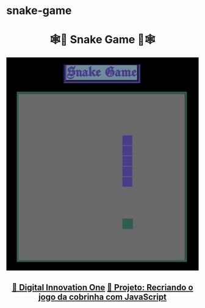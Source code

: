 # snake-game
<h1 align="center">🕸🐍 Snake Game 🐍🕸</h1>
  <img alt="Snake Game" title="Snake Game" src="./imgs/capa.png" />
</h1>

<h2 align="center">
    <a href="https://web.digitalinnovation.one/home">🔗 Digital Innovation One</a>
    <a href="https://web.digitalinnovation.one/project/recriando-o-jogo-da-cobrinha-com-javascript/learning/bfcd37b9-4ccf-40fb-b0ea-c2d865414a19?back=/track/html-web-developer">🔗 Projeto: Recriando o jogo da cobrinha com JavaScript</a>
</h2>

